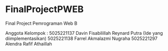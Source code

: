 # FinalProjectPWEB
Final Project Pemrograman Web B

Anggota Kelompok :
5025221137     Davin Fisabilillah Reynard Putra (Ide yang diimplementasikan)
5025221138     Farrel Akmalazmi Nugraha
5025221297     Alendra Rafif Athaillah
